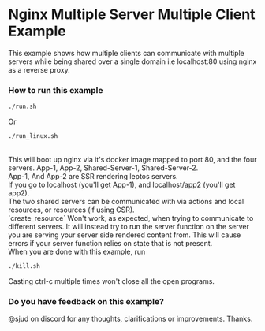 # Nginx Multiple Server Multiple Client Example
This example shows how multiple clients can communicate with multiple servers while being shared over a single domain i.e localhost:80 using nginx as a reverse proxy.

### How to run this example
```sh
./run.sh 
```
Or

```sh
./run_linux.sh
```

<br>
This will boot up nginx via it's docker image mapped to port 80, and the four servers. App-1, App-2, Shared-Server-1, Shared-Server-2.
<br>
App-1, And App-2 are SSR rendering leptos servers.
<br>
If you go to localhost (you'll get App-1), and localhost/app2 (you'll get app2).
<br>
The two shared servers can be communicated with via actions and local resources, or resources (if using CSR).
<br>
`create_resource` Won't work, as expected, when trying to communicate to different servers. It will instead try to run the server function on the server you are serving your server side rendered content from. This will cause errors if your server function relies on state that is not present.
<br>
When you are done with this example, run

```sh
./kill.sh
```

Casting ctrl-c multiple times won't close all the open programs.

### Do you have feedback on this example?
@sjud on discord for any thoughts, clarifications or improvements. Thanks.